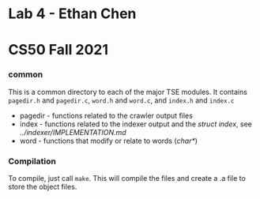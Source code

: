 # Lab 4 - Ethan Chen
# CS50 Fall 2021

### common

This is a common directory to each of the major TSE modules. It contains `pagedir.h` and `pagedir.c`, `word.h` and `word.c`, and `index.h` and `index.c`

* pagedir - functions related to the crawler output files
* index - functions related to the indexer output and the _struct index_, see _../indexer/IMPLEMENTATION.md_
* word - functions that modify or relate to words (_char*_)

### Compilation

To compile, just call `make`. This will compile the files and create a .a file to store the object files.